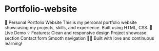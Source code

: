 # Portfolio-website
💼 Personal Portfolio Website This is my personal portfolio website showcasing my projects, skills, and experience. Built using HTML, CSS.  🔗 Live Demo  💡 Features:  Clean and responsive design  Project showcase section  Contact form  Smooth navigation  👩‍💻 Built with love and continuous learning!

